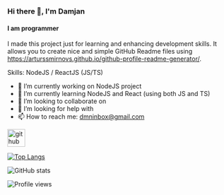 ### Hi there 👋, I'm Damjan
#### I am programmer
I made this project just for learning and enhancing development skills. It allows you to create nice and simple GitHub Readme files using https://arturssmirnovs.github.io/github-profile-readme-generator/.

Skills: NodeJS / ReactJS (JS/TS)

- 🔭 I’m currently working on NodeJS project 
- 🌱 I’m currently learning NodeJS and React (using both JS and TS)
- 👯 I’m looking to collaborate on 
- 🤔 I’m looking for help with
- 📫 How to reach me: dmninbox@gmail.com 


[<img src='https://cdn.jsdelivr.net/npm/simple-icons@3.0.1/icons/github.svg' alt='github' height='40'>](https://github.com/githubdmn)  

[![Top Langs](https://github-readme-stats.vercel.app/api/top-langs/?username=githubdmn&theme=dark&layout=compact)](https://github.com/anuraghazra/github-readme-stats)

![GitHub stats](https://github-readme-stats.vercel.app/api?username=githubdmn&show_icons=true&theme=dark&count_private=true)  

<!---![GitHub metrics](https://metrics.lecoq.io/githubdmn)  --->

![Profile views](https://gpvc.arturio.dev/githubdmn)  